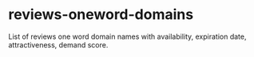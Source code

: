 # reviews-oneword-domains
List of reviews one word domain names with availability, expiration date, attractiveness, demand score.
